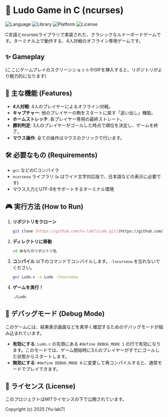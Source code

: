 # 🎲 Ludo Game in C (ncurses)

![Language](https://img.shields.io/badge/Language-C-blue.svg)
![Library](https://img.shields.io/badge/Library-ncursesw-green.svg)
![Platform](https://img.shields.io/badge/Platform-Terminal-lightgrey.svg)
![License](https://img.shields.io/badge/License-MIT-yellow.svg)

C言語とncursesライブラリで実装された、クラシックなルドーボードゲームです。ターミナル上で動作する、4人対戦のオフライン専用ゲームです。

## ✨ Gameplay

(ここにゲームプレイのスクリーンショットやGIFを挿入すると、リポジトリがより魅力的になります)

## 🚀 主な機能 (Features)

-   **4人対戦**: 4人のプレイヤーによるオフライン対戦。
-   **キャプチャー**: 他のプレイヤーの駒をスタートに戻す「追い出し」機能。
-   **ホームストレッチ**: 各プレイヤー専用の最終ストレート。
-   **勝利判定**: 3人のプレイヤーがゴールした時点で順位を決定し、ゲームを終了。
-   **マウス操作**: 全ての操作はマウスのクリックで行います。

## 🛠️ 必要なもの (Requirements)

-   `gcc` などのCコンパイラ
-   `ncursesw` ライブラリ (`w` はワイド文字対応版で、日本語などの表示に必要です)
-   マウス入力とUTF-8をサポートするターミナル環境

## 🎮 実行方法 (How to Run)

1.  **リポジトリをクローン**
    ```bash
    git clone [https://github.com/Yu-lab7/Ludo.git](https://github.com/Yu-lab7/Ludo.git)
    ```

2.  **ディレクトリに移動**
    ```bash
    cd あなたのリポジトリ名
    ```

3.  **コンパイル**
    以下のコマンドでコンパイルします。`-lncursesw` を忘れないでください。
    ```bash
    gcc Ludo.c -o Ludo -lncursesw
    ```

4.  **ゲームを実行！**
    ```bash
    ./Ludo
    ```

## 🐛 デバッグモード (Debug Mode)

このゲームには、結果表示画面などを素早く確認するためのデバッグモードが組み込まれています。

-   **有効にする**: `Ludo.c` の先頭にある `#define DEBUG_MODE 1` の行で有効になります。このモードでは、ゲーム開始時に3人のプレイヤーがすでにゴールした状態からスタートします。
-   **無効にする**: `#define DEBUG_MODE 0` に変更して再コンパイルすると、通常モードでプレイできます。

## 📄 ライセンス (License)

このプロジェクトはMITライセンスの下で公開されています。

Copyright (c) 2025 [Yu-lab7]
